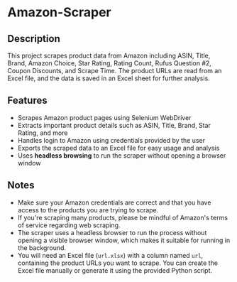 # Amazon-Scraper

## Description

This project scrapes product data from Amazon including ASIN, Title, Brand, Amazon Choice, Star Rating, Rating Count, Rufus Question #2, Coupon Discounts, and Scrape Time. The product URLs are read from an Excel file, and the data is saved in an Excel sheet for further analysis.

## Features

- Scrapes Amazon product pages using Selenium WebDriver
- Extracts important product details such as ASIN, Title, Brand, Star Rating, and more
- Handles login to Amazon using credentials provided by the user
- Exports the scraped data to an Excel file for easy usage and analysis
- Uses **headless browsing** to run the scraper without opening a browser window

## Notes

- Make sure your Amazon credentials are correct and that you have access to the products you are trying to scrape.
- If you're scraping many products, please be mindful of Amazon's terms of service regarding web scraping.
- The scraper uses a headless browser to run the process without opening a visible browser window, which makes it suitable for running in the background.
- You will need an Excel file (`url.xlsx`) with a column named `url`, containing the product URLs you want to scrape. You can create the Excel file manually or generate it using the provided Python script.

